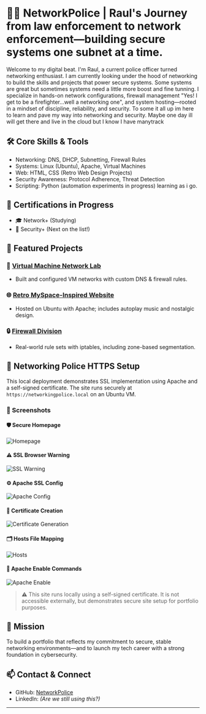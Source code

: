 # 👮‍♂️ NetworkPolice | Raul's Journey from law enforcement to network enforcement—building secure systems one subnet at a time.

Welcome to my digital beat. I'm Raul, a current police officer turned networking enthusiast. I am currently looking under the hood of networking to build the skills and projects that power secure systems. Some systems are great but sometimes systems need a little more boost and fine tunning. I specialize in hands-on network configurations, firewall management "Yes! I get to be a firefighter...well a networking one", and system hosting—rooted in a mindset of discipline, reliability, and security. To some it all up im here to learn and pave my way into networking and security. Maybe one day ill will get there and live in the cloud but I know I have manytrack 

## 🛠️ Core Skills & Tools
- Networking: DNS, DHCP, Subnetting, Firewall Rules
- Systems: Linux (Ubuntu), Apache, Virtual Machines
- Web: HTML, CSS (Retro Web Design Projects)
- Security Awareness: Protocol Adherence, Threat Detection
- Scripting: Python (automation experiments in progress) learning as i go.

## 🚨 Certifications in Progress
- 🎓 Network+ (Studying)
- 🔐 Security+ (Next on the list!)

## 📁 Featured Projects
### 🔗 [Virtual Machine Network Lab](https://github.com/NetworkPolice/vm-networking-lab)
- Built and configured VM networks with custom DNS & firewall rules.

### 🌐 [Retro MySpace-Inspired Website](https://github.com/NetworkPolice/retro-web-hosting)
- Hosted on Ubuntu with Apache; includes autoplay music and nostalgic design.

### 🔒 [Firewall Division](https://networkpolice.github.io/NetworkPolice/firewall.html)
- Real-world rule sets with iptables, including zone-based segmentation.

## 🔐 Networking Police HTTPS Setup

This local deployment demonstrates SSL implementation using Apache and a self-signed certificate. The site runs securely at `https://networkingpolice.local` on an Ubuntu VM.

### 📸 Screenshots

#### 🛡️ Secure Homepage
![Homepage](screenshots/homepage.png)

#### ⚠️ SSL Browser Warning
![SSL Warning](screenshots/ssl-warning.png)

#### ⚙️ Apache SSL Config
![Apache Config](screenshots/apache-config.png)

#### 🔏 Certificate Creation
![Certificate Generation](screenshots/cert-generation1.png)

#### 🗂️ Hosts File Mapping
![Hosts](screenshots/host-edit.png)

#### 🧰 Apache Enable Commands
![Apache Enable](screenshots/apache-enable.png)

> ⚠️ This site runs locally using a self-signed certificate. It is not accessible externally, but demonstrates secure site setup for portfolio purposes.

## 🎯 Mission
To build a portfolio that reflects my commitment to secure, stable networking environments—and to launch my tech career with a strong foundation in cybersecurity.

## 📫 Contact & Connect
- GitHub: [NetworkPolice](https://github.com/NetworkPolice)
- LinkedIn: *(Are we still using this?)*


---
